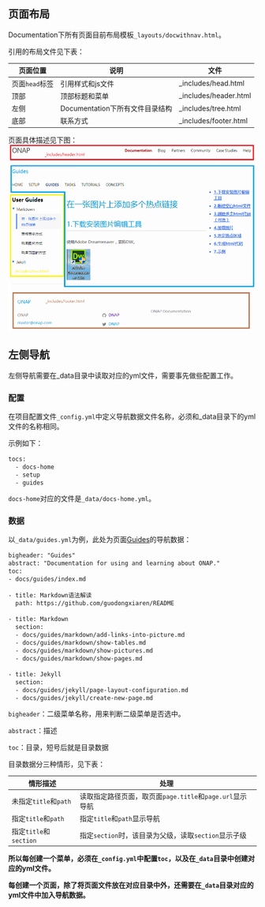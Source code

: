 
## 页面布局

Documentation下所有页面目前布局模板`_layouts/docwithnav.html`。

引用的布局文件见下表：

|页面位置    |说明    |文件  |
|----|------|----|
|页面`head`标签    |引用样式和js文件     |_includes/head.html   |
|顶部    |顶部标题和菜单    |_includes/header.html   |
|左侧    |Documentation下所有文件目录结构   |_includes/tree.html   |
|底部    |联系方式   |_includes/footer.html   |

页面具体描述见下图：
![页面布局描述](/images/docs/guides/jekyll/page-layout.png )

## 左侧导航

左侧导航需要在_data目录中读取对应的yml文件，需要事先做些配置工作。

### 配置

在项目配置文件`_config.yml`中定义导航数据文件名称，必须和_data目录下的yml文件的名称相同。

示例如下：

	tocs:
	  - docs-home
	  - setup
	  - guides

`docs-home`对应的文件是`_data/docs-home.yml`。

### 数据

以`_data/guides.yml`为例，此处为页面[Guides](/docs/guides/)的导航数据：

	bigheader: "Guides"
	abstract: "Documentation for using and learning about ONAP."
	toc:
	- docs/guides/index.md
	
	- title: Markdown语法解读
	  path: https://github.com/guodongxiaren/README

	- title: Markdown
	  section:
	  - docs/guides/markdown/add-links-into-picture.md
	  - docs/guides/markdown/show-tables.md
	  - docs/guides/markdown/show-pictures.md
	  - docs/guides/markdown/show-pages.md

	- title: Jekyll
	  section:
	  - docs/guides/jekyll/page-layout-configuration.md
	  - docs/guides/jekyll/create-new-page.md

`bigheader`：二级菜单名称，用来判断二级菜单是否选中。

`abstract`：描述

`toc`：目录，短号后就是目录数据

目录数据分三种情形，见下表：

|情形描述   |处理  |
|----|------|
|未指定`title`和`path`   |读取指定路径页面，取页面`page.title`和`page.url`显示导航   |
|指定`title`和`path`   |指定`title`和`path`显示导航   |
|指定`title`和`section`   |指定`section`时，该目录为父级，读取`section`显示子级   |

**所以每创建一个菜单，必须在`_config.yml`中配置`toc`，以及在`_data`目录中创建对应的yml文件。**

**每创建一个页面，除了将页面文件放在对应目录中外，还需要在`_data`目录对应的yml文件中加入导航数据。**

